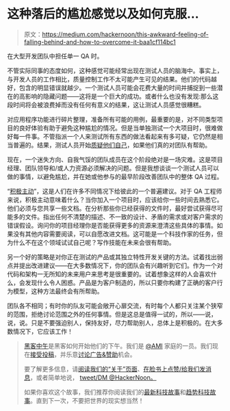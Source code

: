 # 这种落后的尴尬感觉以及如何克服…

> 原文：<https://medium.com/hackernoon/this-awkward-feeling-of-falling-behind-and-how-to-overcome-it-baa1cf114bc1>

在大型开发团队中担任单一 QA 时。

不管实际同事的态度如何，这种感觉可能经常出现在测试人员的脑海中。事实上，与开发人员的工作相比，质量控制工作不太可能产生可见的结果。他们的代码越好，包含的明显错误就越少。一个测试人员可能会花费大量的时间并捕捉到一些潜在的高影响的隐藏问题——这将是一个巨大的成功。或者什么也没有发现:那么这段时间将会被浪费掉而没有任何有意义的结果，这让测试人员感觉很糟糕。

对应用程序功能进行碎片整理，准备所有可能的用例，最重要的是，对不同类型项目的良好体验有助于避免这种尴尬的情况。但是当单独测试一个大项目时，很难做好每一件事。不管指派一个人来测试所有东西的做法看起来有多可疑，它仍然是相当普遍的。结果，测试人员开始[质疑他们自己](http://sqa.stackexchange.com/questions/22849/only-qa-engineer-for-4-developers-im-always-playing-catchup-how-can-i-be-more)，如果他们真的对团队有帮助。

现在，一个迷失方向、自我气馁的团队成员在这个阶段绝对是一场灾难。这是项目经理、团队领导和/或人力资源必须解决的问题。但是我想谈谈一个测试人员可以做的事情，以避免尴尬，并在她或他参与的最早阶段改善团队中的整体 QA 过程。

“[积极主动](https://hackernoon.com/tagged/be-proactive)”，这是人们在许多不同情况下给彼此的一个普遍建议。对于 QA 工程师来说，积极主动意味着什么？当你加入一个项目时，应该给你一些时间去熟悉它。他们必须与您共享一些文档。在分析那些你已经获得的文件时，最好尝试获得尽可能多的文件。指出任何不清楚的描述、不一致的设计、矛盾的需求或对客户需求的错误假设。询问你的项目经理你是否能获得更多的资源来澄清这些具体的事情。如果没有其他内容需要阅读，可以自愿改进文档。这可能是一个科技作家的任务，但为什么不在这个领域试试自己呢？写作技能在未来会很有帮助。

另一个好的策略是对你正在测试的产品或其独立特性开发关键的方法。试着找出弱点并提出改进建议——在大多数情况下，你的团队会有兴趣听到它们。作为一个对代码和架构一无所知的未来用户来思考是很重要的。试着想象这样的人会喜欢什么，会发现什么令人困惑。产品是为客户制造的，所以只要你构建了正确的客户行为模型，这种方法最终会有所帮助。

团队各不相同；有时你的队友可能会敞开心扉交流，有时每个人都只关注某个狭窄的范围，拒绝讨论范围之外的任何事情。但是这总是值得一试的，所以——说，说，说。只是不要强迫别人，保持友好，尽力帮助别人，总体上是积极的。在大多数情况下，它应该工作！

> [黑客中午](http://bit.ly/Hackernoon)是黑客如何开始他们的下午。我们是 [@AMI](http://bit.ly/atAMIatAMI) 家庭的一员。我们现在[接受投稿](http://bit.ly/hackernoonsubmission)，并乐意[讨论广告&赞助](mailto:partners@amipublications.com)机会。
> 
> 要了解更多信息，请[阅读我们的“关于”页面](https://goo.gl/4ofytp)、[在脸书上点赞/给我们发消息](http://bit.ly/HackernoonFB)，或者简单地说， [tweet/DM @HackerNoon。](https://goo.gl/k7XYbx)
> 
> 如果你喜欢这个故事，我们推荐你阅读我们的[最新科技故事](http://bit.ly/hackernoonlatestt)和[趋势科技故事](https://hackernoon.com/trending)。直到下一次，不要把世界的现实想当然！